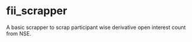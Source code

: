 # fii_scrapper
A basic scrapper to scrap participant wise derivative open interest count from NSE.

